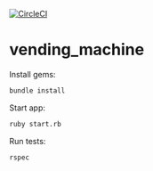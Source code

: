 [![CircleCI](https://circleci.com/gh/Svatok/vending_machine/tree/master.svg?style=svg)](https://circleci.com/gh/Svatok/vending_machine/tree/master)

# vending_machine
Install gems:
```bash
bundle install
```

Start app:
```bash
ruby start.rb
```

Run tests:
```bash
rspec
```
